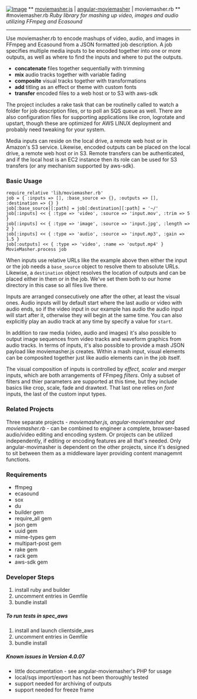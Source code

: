 [![Image](https://www.moviemasher.com/media/remote/logo-120x60.png "MovieMasher.com")](http://moviemasher.com)
** [moviemasher.js](https://github.com/moviemasher/moviemasher.js "stands below angular-moviemasher, providing audiovisual playback handling and edit support in a web browser") | [angular-moviemasher](https://github.com/moviemasher/angular-moviemasher "sits between moviemasher.js and moviemasher.rb, providing an editing GUI and simple CMS middleware layer") | moviemasher.rb **
#moviemasher.rb
*Ruby library for mashing up video, images and audio utilizing FFmpeg and Ecasound* 

---
Use moviemasher.rb to encode mashups of video, audio, and images in FFmpeg and Ecasound from a JSON formatted job description.
A job specifies multiple media inputs to be encoded together into one or more outputs, as well as where to find the inputs and where to put the outputs. 

 
- **concatenate** files together sequentially with trimming
- **mix** audio tracks together with variable fading
- **composite** visual tracks together with transformations
- **add** titling as an effect or theme with custom fonts
- **transfer** encoded files to a web host or to S3 with aws-sdk
 
The project includes a rake task that can be routinelly called to watch a folder for job description files, or to poll an SQS queue as well. There are also configuration files for supporting applications like cron, logrotate and upstart, though these are optimized for AWS LINUX deployment and probably need tweaking for your system.

 Media inputs can reside on the local drive, a remote web host or in Amazon's S3 service. Likewise, encoded outputs can be placed on the local drive, a remote web host or in S3. Remote transfers can be authenticated, and if the local host is an EC2 instance then its role can be used for S3 transfers (or any mechanism supported by aws-sdk).


### Basic Usage

	require_relative 'lib/moviemasher.rb'
	job = { :inputs => [], :base_source => {}, :outputs => [], :destination => {} }
	job[:base_source][:path] = job[:destination][:path] = '~/'
	job[:inputs] << { :type => 'video', :source => 'input.mov', :trim => 5 }
	job[:inputs] << { :type => 'image', :source => 'input.jpg', :length => 2 }
	job[:inputs] << { :type => 'audio', :source => 'input.mp3', :gain => 1.5 }
	job[:outputs] << { :type => 'video', :name => 'output.mp4' }
	MovieMasher.process job

When inputs use relative URLs like the example above then either the input or the job needs a `base_source` object to resolve them to absolute URLs. Likewise, a `destination` object resolves the location of outputs and can be placed either in them or in the job. We've set them both to our home directory in this case so all files live there. 

Inputs are arranged consecutively one after the other, at least the visual ones. Audio inputs will by default start where the last audio or video with audio ends, so if the video input in our example has audio the audio input will start after it, otherwise they will begin at the same time. You can also explicitly play an audio track at any time by specify a value for `start`. 

In addition to raw media (video, audio and images) it's also possible to output image sequences from video tracks and waveform graphics from audio tracks. In terms of inputs, it's also possible to provide a mash JSON payload like moviemasher.js creates. Within a mash input, visual elements can be composited together just like audio elements can in the job itself. 

The visual composition of inputs is controlled by *effect, scaler* and *merger* inputs, which are both arrangements of FFmpeg *filters*. Only a subset of filters and thier parameters are supported at this time, but they include basics like crop, scale, fade and drawtext. That last one relies on *font* inputs, the last of the custom input types. 

### Related Projects
Three separate projects - *moviemasher.js, angular-moviemasher and moviemasher.rb* - can be combined to engineer a complete, browser-based audio/video editing and encoding system. Or projects can be utilized independently, if editing or encoding features are all that's needed. Only angular-movimasher is dependent on the other projects, since it's designed to sit between them as a middleware layer providing content managemnt functions.

### Requirements
- ffmpeg
- ecasound
- sox
- du
- builder gem
- require_all gem
- json gem
- uuid gem
- mime-types gem
- multipart-post gem
- rake gem
- rack gem
- aws-sdk gem

### Developer Steps
1. install ruby and builder
2. uncomment entries in Gemfile 
3. bundle install

##### To run tests in spec_aws
1. install and launch clientside_aws 
2. uncomment entries in Gemfile 
3. bundle install

##### Known issues in Version 4.0.07
- little documentation - see angular-moviemasher's PHP for usage
- local/sqs import/export has not been thoroughly tested
- support needed for archiving of outputs
- support needed for freeze frame

